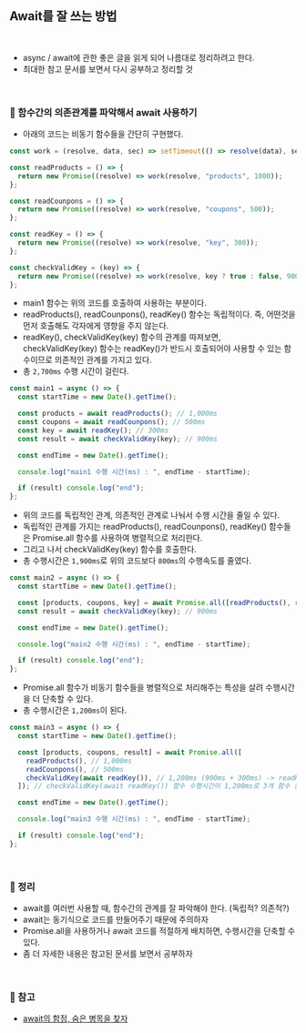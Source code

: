 ## Await를 잘 쓰는 방법

<br>

- async / await에 관한 좋은 글을 읽게 되어 나름대로 정리하려고 한다.
- 최대한 참고 문서를 보면서 다시 공부하고 정리할 것

<br>

### :book: 함수간의 의존관계를 파악해서 await 사용하기

- 아래의 코드는 비동기 함수들을 간단히 구현했다.

```javascript
const work = (resolve, data, sec) => setTimeout(() => resolve(data), sec);

const readProducts = () => {
  return new Promise((resolve) => work(resolve, "products", 1000));
};

const readCounpons = () => {
  return new Promise((resolve) => work(resolve, "coupons", 500));
};

const readKey = () => {
  return new Promise((resolve) => work(resolve, "key", 300));
};

const checkValidKey = (key) => {
  return new Promise((resolve) => work(resolve, key ? true : false, 900));
};
```

- main1 함수는 위의 코드를 호출하여 사용하는 부분이다.
- readProducts(), readCounpons(), readKey() 함수는 독립적이다. 즉, 어떤것을 먼저 호출해도 각자에게 영향을 주지 않는다.
- readKey(), checkValidKey(key) 함수의 관계를 따져보면, checkValidKey(key) 함수는 readKey()가 반드시 호출되어야 사용할 수 있는 함수이므로 의존적인 관계를 가지고 있다.
- 총 `2,700ms` 수행 시간이 걸린다.

```javascript
const main1 = async () => {
  const startTime = new Date().getTime();

  const products = await readProducts(); // 1,000ms
  const coupons = await readCounpons(); // 500ms
  const key = await readKey(); // 300ms
  const result = await checkValidKey(key); // 900ms

  const endTime = new Date().getTime();

  console.log("main1 수행 시간(ms) : ", endTime - startTime);

  if (result) console.log("end");
};
```

- 위의 코드를 독립적인 관계, 의존적인 관계로 나눠서 수행 시간을 줄일 수 있다.
- 독립적인 관계를 가지는 readProducts(), readCounpons(), readKey() 함수들은 Promise.all 함수를 사용하여 병렬적으로 처리한다.
- 그리고 나서 checkValidKey(key) 함수를 호출한다.
- 총 수행시간은 `1,900ms`로 위의 코드보다 `800ms`의 수행속도를 줄였다.

```javascript
const main2 = async () => {
  const startTime = new Date().getTime();

  const [products, coupons, key] = await Promise.all([readProducts(), readCounpons(), readKey()]); // 1,000ms -> readProducts() 함수 수행시간이 1,000ms 로 3개 함수 중 가장 오래 걸린다.
  const result = await checkValidKey(key); // 900ms

  const endTime = new Date().getTime();

  console.log("main2 수행 시간(ms) : ", endTime - startTime);

  if (result) console.log("end");
};
```

- Promise.all 함수가 비동기 함수들을 병렬적으로 처리해주는 특성을 살려 수행시간을 더 단축할 수 있다.
- 총 수행시간은 `1,200ms`이 된다.

```javascript
const main3 = async () => {
  const startTime = new Date().getTime();

  const [products, coupons, result] = await Promise.all([
    readProducts(), // 1,000ms
    readCounpons(), // 500ms
    checkValidKey(await readKey()), // 1,200ms (900ms + 300ms) -> readKey()를 수행한 후, 바로 checkValidKey(key) 작업을 진행함
  ]); // checkValidKey(await readKey()) 함수 수행시간이 1,200ms로 3개 함수 중 가장 오래 걸린다.

  const endTime = new Date().getTime();

  console.log("main3 수행 시간(ms) : ", endTime - startTime);

  if (result) console.log("end");
};
```

<br>

### :book: 정리

- await를 여러번 사용할 때, 함수간의 관계를 잘 파악해야 한다. (독립적? 의존적?)
- await는 동기식으로 코드를 만들어주기 때문에 주의하자
- Promise.all을 사용하거나 await 코드를 적절하게 배치하면, 수행시간을 단축할 수 있다.
- 좀 더 자세한 내용은 참고된 문서를 보면서 공부하자

<br>

### :bookmark: 참고

- [await의 함정, 숨은 병목을 찾자](https://jaeheon.kr/161)
